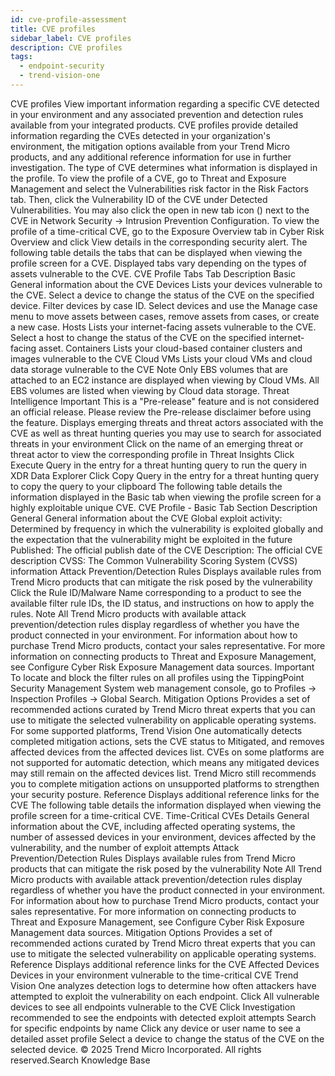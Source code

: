 ```yaml
---
id: cve-profile-assessment
title: CVE profiles
sidebar_label: CVE profiles
description: CVE profiles
tags:
  - endpoint-security
  - trend-vision-one
---
```


 CVE profiles View important information regarding a specific CVE detected in your environment and any associated prevention and detection rules available from your integrated products. CVE profiles provide detailed information regarding the CVEs detected in your organization's environment, the mitigation options available from your Trend Micro products, and any additional reference information for use in further investigation. The type of CVE determines what information is displayed in the profile. To view the profile of a CVE, go to Threat and Exposure Management and select the Vulnerabilities risk factor in the Risk Factors tab. Then, click the Vulnerability ID of the CVE under Detected Vulnerabilities. You may also click the open in new tab icon () next to the CVE in Network Security → Intrusion Prevention Configuration. To view the profile of a time-critical CVE, go to the Exposure Overview tab in Cyber Risk Overview and click View details in the corresponding security alert. The following table details the tabs that can be displayed when viewing the profile screen for a CVE. Displayed tabs vary depending on the types of assets vulnerable to the CVE. CVE Profile Tabs Tab Description Basic General information about the CVE Devices Lists your devices vulnerable to the CVE. Select a device to change the status of the CVE on the specified device. Filter devices by case ID. Select devices and use the Manage case menu to move assets between cases, remove assets from cases, or create a new case. Hosts Lists your internet-facing assets vulnerable to the CVE. Select a host to change the status of the CVE on the specified internet-facing asset. Containers Lists your cloud-based container clusters and images vulnerable to the CVE Cloud VMs Lists your cloud VMs and cloud data storage vulnerable to the CVE Note Only EBS volumes that are attached to an EC2 instance are displayed when viewing by Cloud VMs. All EBS volumes are listed when viewing by Cloud data storage. Threat Intelligence Important This is a "Pre-release" feature and is not considered an official release. Please review the Pre-release disclaimer before using the feature. Displays emerging threats and threat actors associated with the CVE as well as threat hunting queries you may use to search for associated threats in your environment Click on the name of an emerging threat or threat actor to view the corresponding profile in Threat Insights Click Execute Query in the entry for a threat hunting query to run the query in XDR Data Explorer Click Copy Query in the entry for a threat hunting query to copy the query to your clipboard The following table details the information displayed in the Basic tab when viewing the profile screen for a highly exploitable unique CVE. CVE Profile - Basic Tab Section Description General General information about the CVE Global exploit activity: Determined by frequency in which the vulnerability is exploited globally and the expectation that the vulnerability might be exploited in the future Published: The official publish date of the CVE Description: The official CVE description CVSS: The Common Vulnerability Scoring System (CVSS) information Attack Prevention/Detection Rules Displays available rules from Trend Micro products that can mitigate the risk posed by the vulnerability Click the Rule ID/Malware Name corresponding to a product to see the available filter rule IDs, the ID status, and instructions on how to apply the rules. Note All Trend Micro products with available attack prevention/detection rules display regardless of whether you have the product connected in your environment. For information about how to purchase Trend Micro products, contact your sales representative. For more information on connecting products to Threat and Exposure Management, see Configure Cyber Risk Exposure Management data sources. Important To locate and block the filter rules on all profiles using the TippingPoint Security Management System web management console, go to Profiles → Inspection Profiles → Global Search. Mitigation Options Provides a set of recommended actions curated by Trend Micro threat experts that you can use to mitigate the selected vulnerability on applicable operating systems. For some supported platforms, Trend Vision One automatically detects completed mitigation actions, sets the CVE status to Mitigated, and removes affected devices from the affected devices list. CVEs on some platforms are not supported for automatic detection, which means any mitigated devices may still remain on the affected devices list. Trend Micro still recommends you to complete mitigation actions on unsupported platforms to strengthen your security posture. Reference Displays additional reference links for the CVE The following table details the information displayed when viewing the profile screen for a time-critical CVE. Time-Critical CVEs Details General information about the CVE, including affected operating systems, the number of assessed devices in your environment, devices affected by the vulnerability, and the number of exploit attempts Attack Prevention/Detection Rules Displays available rules from Trend Micro products that can mitigate the risk posed by the vulnerability Note All Trend Micro products with available attack prevention/detection rules display regardless of whether you have the product connected in your environment. For information about how to purchase Trend Micro products, contact your sales representative. For more information on connecting products to Threat and Exposure Management, see Configure Cyber Risk Exposure Management data sources. Mitigation Options Provides a set of recommended actions curated by Trend Micro threat experts that you can use to mitigate the selected vulnerability on applicable operating systems. Reference Displays additional reference links for the CVE Affected Devices Devices in your environment vulnerable to the time-critical CVE Trend Vision One analyzes detection logs to determine how often attackers have attempted to exploit the vulnerability on each endpoint. Click All vulnerable devices to see all endpoints vulnerable to the CVE Click Investigation recommended to see the endpoints with detected exploit attempts Search for specific endpoints by name Click any device or user name to see a detailed asset profile Select a device to change the status of the CVE on the selected device. © 2025 Trend Micro Incorporated. All rights reserved.Search Knowledge Base